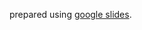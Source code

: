 prepared using [google slides](https://docs.google.com/presentation/d/1lRneeCfm6_3_d9ImWetazvOW5jARE0tkAfsSM1v6_1E/edit?usp=sharing).
